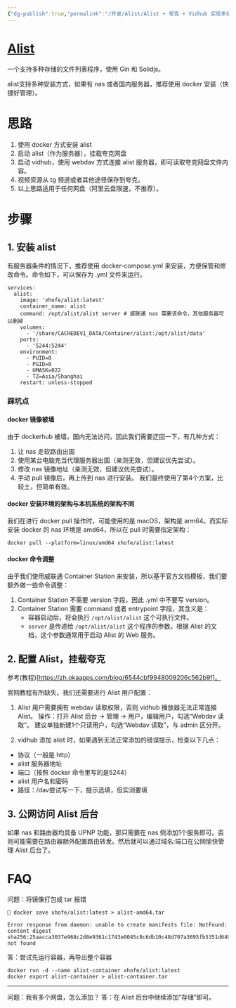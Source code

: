 ```yaml
---
{"dg-publish":true,"permalink":"/开发/Alist/Alist + 夸克 + Vidhub 实现多端影音自由/","tags":["gardenEntry"]}
---
```



# [Alist](https://alist.nn.ci/zh/)
一个支持多种存储的文件列表程序，使用 Gin 和 Solidjs。

alist支持多种安装方式，如果有 nas 或者国内服务器，推荐使用 docker 安装（快捷好管理）。

# 思路
1. 使用 docker 方式安装 alist
2. 启动 alist（作为服务器），挂载夸克网盘
3. 启动 vidhub，使用 webdav 方式连接 alist 服务器，即可读取夸克网盘文件内容。
4. 视频资源从 tg 频道或者其他途径保存到夸克。
5. 以上思路适用于任何网盘（阿里云盘限速，不推荐）。

# 步骤
## 1. 安装 alist

有服务器条件的情况下，推荐使用 docker-compose.yml 来安装，方便保管和修改命令。命令如下，可以保存为 .yml 文件来运行。

```docker
services:
  alist:
    image: 'xhofe/alist:latest'
    container_name: alist
    command: /opt/alist/alist server # 威联通 nas 需要该命令，其他服务器可以删掉
    volumes:
      - '/share/CACHEDEV1_DATA/Container/alist:/opt/alist/data'
    ports:
      - '5244:5244'
    environment:
      - PUID=0
      - PGID=0
      - UMASK=022
      - TZ=Asia/Shanghai
    restart: unless-stopped
```

### 踩坑点
#### docker 镜像被墙
由于 dockerhub 被墙，国内无法访问，因此我们需要迂回一下，有几种方式：
1. 让 nas 走软路由出国
2. 使用某台电脑充当代理服务器出国（亲测无效，但建议优先尝试）。
3. 修改 nas 镜像地址（亲测无效，但建议优先尝试）。
4. 手动 pull 镜像后，再上传到 nas 进行安装。
我们最终使用了第4个方案，比较土，但简单有效。

#### docker 安装环境的架构与本机系统的架构不同
我们在进行 docker pull 操作时，可能使用的是 macOS，架构是 arm64。而实际安装 docker 的 nas 环境是 amd64，所以在 pull 时需要指定架构：
```docker
docker pull --platform=linux/amd64 xhofe/alist:latest
```

#### docker 命令调整
由于我们使用威联通 Container Station 来安装，所以基于官方文档模板，我们要额外做一些命令调整：
1. Container Station 不需要 version 字段，因此 .yml 中不要写 version。
2. Container Station 需要 command 或者 entrypoint 字段，其含义是：
	- 容器启动后，将会执行 `/opt/alist/alist` 这个可执行文件。
	- `server` 是传递给 `/opt/alist/alist` 这个程序的参数。根据 Alist 的文档，这个参数通常用于启动 Alist 的 Web 服务。



## 2. 配置 Alist，挂载夸克

参考(教程)[https://zh.okaapps.com/blog/6544cbf9948009206c562b9f]。

官网教程有所缺失，我们还需要进行 Alist 用户配置：
1. Alist 用户需要拥有 webdav 读取权限，否则 vidhub 播放器无法正常连接 Alist。
操作：打开 Alist 后台 -> 管理 -> 用户，编辑用户，勾选“Webdav 读取”。
建议单独新建1个只读用户，勾选“Webdav 读取”，与 admin 区分开。

2. vidhub 添加 alist 时，如果遇到无法正常添加的错误提示，检查以下几点：
- 协议（一般是 http）
- alist 服务器地址
- 端口（按照 docker 命令里写的是5244）
- alist 用户名和密码
- 路径：/dav尝试写一下，提示选填，但实测要填

## 3. 公网访问 Alist 后台

如果 nas 和路由器均具备 UPNP 功能，那只需要在 nas 侧添加1个服务即可。否则可能需要在路由器额外配置路由转发。然后就可以通过域名:端口在公网愉快管理 Alist 后台了。


# FAQ

问题：将镜像打包成 tar 报错
```
 docker save xhofe/alist:latest > alist-amd64.tar

Error response from daemon: unable to create manifests file: NotFound: content digest sha256:25aacca3037e968c2d8e9361c1743e0045c8c6db10c48d707a3695fb5351d649: not found
```

答：尝试先运行容器，再导出整个容器
```
docker run -d --name alist-container xhofe/alist:latest
docker export alist-container > alist-container.tar
```
---

问题：我有多个网盘，怎么添加？
答：在 Alist 后台中继续添加“存储”即可。